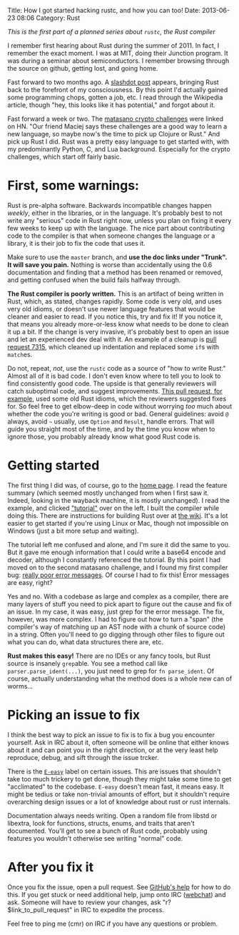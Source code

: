 Title: How I got started hacking rustc, and how you can too!
Date: 2013-06-23 08:06
Category: Rust

*This is the first part of a planned series about `rustc`, the Rust compiler*

I remember first hearing about Rust during the summer of 2011. In fact, I
remember the exact moment. I was at MIT, doing their Junction program. It was
during a seminar about semiconductors. I remember browsing through the source on github,
getting lost, and going home.

<!-- more -->

Fast forward to two months ago. A [slashdot post][sdot] appears, bringing Rust
back to the forefront of my consciousness. By this point I'd actually gained
some programming chops, gotten a job, etc. I read through the Wikipedia
article, though "hey, this looks like it has potential," and forgot about it.

Fast forward a week or two. The [matasano crypto challenges][mata] were linked
on HN. "Our friend Maciej says these challenges are a good way to learn a new
language, so maybe now's the time to pick up Clojure or Rust." And pick up
Rust I did. Rust was a pretty easy language to get started with, with my
predominantly Python, C, and Lua background. Especially for the crypto
challenges, which start off fairly basic.

# First, some warnings:

Rust is pre-alpha software. Backwards incompatible changes happen *weekly*,
either in the libraries, or in the language.  It's probably best to not write
any "serious" code in Rust right now, unless you plan on fixing it every few
weeks to keep up with the language. The nice part about contributing code to
the compiler is that when someone changes the language or a library, it is
their job to fix the code that uses it.

Make sure to use the `master` branch, and **use the doc links under "Trunk".
It will save you pain.** Nothing is worse than accidentally using the 0.6
documentation and finding that a method has been renamed or removed, and
getting confused when the build fails halfway through.

**The Rust compiler is poorly written.** This is an artifact of being written
in Rust, which, as stated, changes rapidly. Some code is very old, and uses
very old idioms, or doesn't use newer language features that would be cleaner
and easier to read. If you notice this, try and fix it! If you notice it, that
means you already more-or-less know what needs to be done to clean it up a
bit. If the change is very invasive, it's probably best to open an issue and
let an experienced dev deal with it. An example of a cleanup is [pull request
7315](https://github.com/mozilla/rust/pull/7315), which cleaned up indentation
and replaced some `if`s with `match`es.

Do not, repeat, *not*, use the `rustc` code as a source of "how to write
Rust." Almost all of it is bad code. I don't even know where to tell you to
look to find consistently good code.  The upside is that generally reviewers
will catch suboptimal code, and suggest improvements.  [This pull request, for
example](https://github.com/mozilla/rust/pull/7207), used some old Rust
idioms, which the reviewers suggested fixes for. So feel free to get
elbow-deep in code without worrying *too* much about whether the code you're
writing is good or bad. General guidelines: avoid `@` always, avoid `~`
usually, use `Option` and `Result`, handle errors. That will guide you
straight most of the time, and by the time you know when to ignore those, you
probably already know what good Rust code is.

# Getting started

The first thing I did was, of course, go to the [home page][home]. I read the
feature summary (which seemed mostly unchanged from when I first saw it.
Indeed, looking in the wayback machine, it is mostly unchanged). I read the
example, and clicked ["tutorial"][tut] over on the left. I built the compiler
while doing this. There are instructions for building Rust over at [the wiki](https://github.com/mozilla/rust/wiki/Note-getting-started-developing-Rust).
It's a lot easier to get started if you're using Linux or Mac, though not
impossible on Windows (just a bit more setup and waiting).

The tutorial left me confused and alone, and I'm sure it did the same to
you. But it gave me enough information that I could write a base64 encode and
decoder, although I constantly referenced the tutorial. By this point I had
moved on to the second matasano challenge, and I found my first compiler bug:
[really poor error messages][first pr]. Of course I had to fix this! Error
messages are easy, right?

Yes and no. With a codebase as large and complex as a compiler, there are many
layers of stuff you need to pick apart to figure out the cause and fix of an
issue. In my case, it was easy, just grep for the error message. The fix,
however, was more complex. I had to figure out how to turn a "span" (the
compiler's way of matching up an AST node with a chunk of source code) in a
string. Often you'll need to go digging through other files to figure out what
you can do, what data structures there are, etc.

**Rust makes this easy!** There are no IDEs or any fancy tools, but Rust
source is insanely `grep`able. You see a method call like
`parser.parse_ident(...)`, you just need to grep for `fn parse_ident`.
Of course, actually understanding what the method does is a whole new can of
worms...

# Picking an issue to fix

I think the best way to pick an issue to fix is to fix a bug you encounter
yourself. Ask in IRC about it, often someone will be online that either knows
about it and can point you in the right direction, or at the very least help
reproduce, debug, and sift through the issue trcker.

There is the [`E-easy`](https://github.com/mozilla/rust/issues?labels=E-easy)
label on certain issues. This are issues that shouldn't take too much trickery
to get done, though they might take some time to get "acclimated" to the
codebase. `E-easy` doesn't mean fast, it means easy. It might be tedius or
take non-trivial amounts of effort, but it shouldn't require overarching
design issues or a lot of knowledge about rust or rust internals.

Documentation always needs writing. Open a random file from libstd or
libextra, look for functions, structs, enums, and traits that aren't
documented. You'll get to see a bunch of Rust code, probably using features
you wouldn't otherwise see writing "normal" code.

# After you fix it

Once you fix the issue, open a pull request. See [GitHub's
help](https://help.github.com/articles/using-pull-requests) for how to do
this. If you get stuck or need additional help, jump onto IRC
([webchat](http://chat.mibbit.com/?server=irc.mozilla.org&channel=%23rust))
and ask. Someone will have to review your changes, ask "r?
$link_to_pull_request" in IRC to expedite the process.

Feel free to ping me (cmr) on IRC if you have any questions or problem.

[sdot]: http://tech.slashdot.org/story/13/04/03/1646234/mozilla-and-samsung-collaborating-to-bring-new-browser-engine-to-android
[mata]: http://www.matasano.com/articles/crypto-challenges/
[home]: http://www.rust-lang.org/
[tut]: http://static.rust-lang.org/doc/tutorial.html
[first pr]: https://github.com/mozilla/rust/pull/6072
